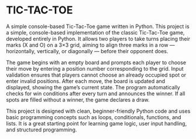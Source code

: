 # TIC-TAC-TOE
A simple console-based Tic-Tac-Toe game written in Python.
This project is a simple, console-based implementation of the classic Tic-Tac-Toe game, developed entirely in Python. It allows two players to take turns placing their marks (X and O) on a 3×3 grid, aiming to align three marks in a row — horizontally, vertically, or diagonally — before their opponent does.

The game begins with an empty board and prompts each player to choose their move by entering a position number corresponding to the grid. Input validation ensures that players cannot choose an already occupied spot or enter invalid positions. After each move, the board is updated and displayed, showing the game’s current state. The program automatically checks for win conditions after every turn and announces the winner. If all spots are filled without a winner, the game declares a draw.

This project is designed with clean, beginner-friendly Python code and uses basic programming concepts such as loops, conditionals, functions, and lists. It is a great starting point for learning game logic, user input handling, and structured programming.

